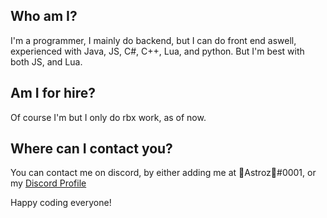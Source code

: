 ## Who am I?
I'm a programmer, I mainly do backend, but I can do front end aswell, experienced with Java, JS, C#, C++, Lua, and python. But I'm best with both JS, and Lua.
<br/>
## Am I for hire?
Of course I'm but I only do rbx work, as of now.
<br/>
## Where can I contact you?
You can contact me on discord, by either adding me at 🎃Astroz🎃#0001, or my <a class="github-button" href="https://discord.com/api/v8/users/475111190909943808/profile" aria-label="Follow @ntkme on GitHub">Discord Profile</a>

Happy coding everyone!
